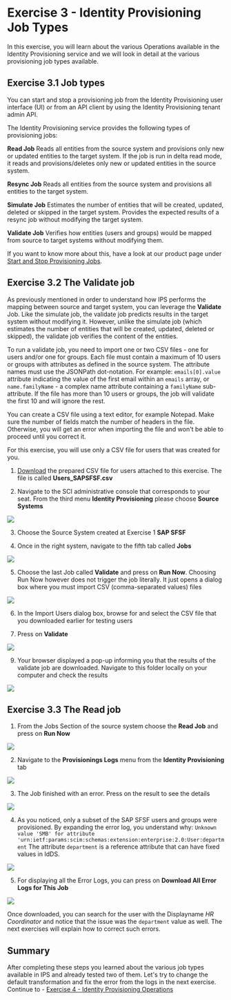 # Exercise 3 - Identity Provisioning Job Types

In this exercise, you will learn about the various Operations available in the Identity Provisioning service and we will look in detail at the various provisioning job types available.  


## Exercise 3.1 Job types
You can start and stop a provisioning job from the Identity Provisioning user interface (UI) or from an API client by using the Identity Provisioning tenant admin API.

The Identity Provisioning service provides the following types of provisioning jobs:

**Read Job**
Reads all entities from the source system and provisions only new or updated entities to the target system. If the job is run in delta read mode, it reads and provisions/deletes only new or updated entities in the source system. 

**Resync Job** 
Reads all entities from the source system and provisions all entities to the target system.

**Simulate Job**
Estimates the number of entities that will be created, updated, deleted or skipped in the target system. Provides the expected results of a resync job without modifying the target system.

**Validate Job**
Verifies how entities (users and groups) would be mapped from source to target systems without modifying them.

If you want to know more about this, have a look at our product page under [Start and Stop Provisioning Jobs](https://help.sap.com/docs/identity-provisioning/identity-provisioning/start-and-stop-provisioning-jobs?locale=en-US&version=Cloud).


## Exercise 3.2 The Validate job

As previously mentioned in order to understand how IPS performs the mapping between source and target system, you can leverage the **Validate** Job.
Like the simulate job, the validate job predicts results in the target system without modifying it. However, unlike the simulate job (which estimates the number of entities that will be created, updated, deleted or skipped), the validate job verifies the content of the entities. 

To run a validate job, you need to import one or two CSV files - one for users and/or one for groups. Each file must contain a maximum of 10 users or groups with attributes as defined in the source system. The attribute names must use the JSONPath dot-notation. For example: `emails[0].value` attribute indicating the value of the first email within an `emails` array, or `name.familyName` - a complex name attribute containing a `familyName` sub-attribute. If the file has more than 10 users or groups, the job will validate the first 10 and will ignore the rest.

You can create a CSV file using a text editor, for example Notepad. Make sure the number of fields match the number of headers in the file. Otherwise, you will get an error when importing the file and won't be able to proceed until you correct it.

For this exercise, you will use only a CSV file for users that was created for you. 

1. [Download](/exercises/ex3/Users_SAPSFSF.csv) the prepared CSV file for users attached to this exercise. The file is called **Users_SAPSFSF.csv**

2. Navigate to the SCI administrative console that corresponds to your seat. From the third menu **Identity Provisioning** please choose **Source Systems**

<img src="/exercises/ex3/images/32.png">

3. Choose the Source System created at Exercise 1 **SAP SFSF**

4. Once in the right system, navigate to the fifth tab called **Jobs**

<img src="/exercises/ex3/images/34.png">

5. Choose the last Job called **Validate** and press on **Run Now**. Choosing Run Now however does not trigger the job literally. It just opens a dialog box where you must import CSV (comma-separated values) files

<img src="/exercises/ex3/images/35.png">

6. In the Import Users dialog box, browse for and select the CSV file that you downloaded earlier for testing users

7. Press on **Validate**

<img src="/exercises/ex3/images/37.png">

9. Your browser displayed a pop-up informing you that the results of the validate job are downloaded. Navigate to this folder locally on your computer and check the results

<img src="/exercises/ex3/images/39.png">

## Exercise 3.3 The Read job

1. From the Jobs Section of the source system choose the **Read Job** and press on **Run Now**
   
<img src="/exercises/ex3/images/331.png">

2. Navigate to the **Provisionings Logs** menu from the **Identity Provisioning** tab

<img src="/exercises/ex3/images/332.png">
   
3. The Job finished with an error. Press on the result to see the details

<img src="/exercises/ex3/images/333.png"> 

4. As you noticed, only a subset of the SAP SFSF users and groups were provisioned. By expanding the error log, you understand why: `Unknown value 'SMB' for attribute 'urn:ietf:params:scim:schemas:extension:enterprise:2.0:User:department`
The attribute `department` is a reference attribute that can have fixed values in IdDS.

<img src="/exercises/ex3/images/334.png" > 

5. For displaying all the Error Logs, you can press on **Download All Error Logs for This Job**

<img src="/exercises/ex3/images/335.png" > 

Once downloaded, you can search for the user with the Displayname _HR Coordinator_ and notice that the issue was the `department` value as well. The next exercises will explain how to correct such errors.

## Summary 
After completing these steps you learned about the various job types available in IPS and already tested two of them. Let's try to change the default transformation and fix the error from the logs in the next exercise. 
Continue to - [Exercise 4 - Identity Provisioning Operations](../ex4/README.md)
